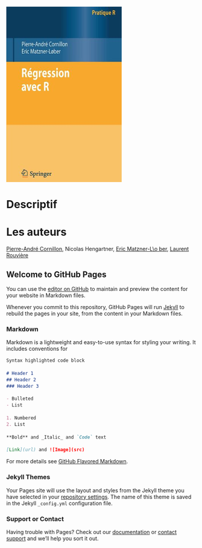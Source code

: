 
<div>
<div class="column-left">
<p><img src="couverture_v1.jpg" alt="Couverture" /></p>
</div>


# Descriptif

# Les auteurs

[Pierre-André Cornillon](https://perso.univ-rennes2.fr/pierre-andre.cornillon), Nicolas Hengartner, [Eric Matzner-L\o ber](https://perso.univ-rennes2.fr/eric.matzner), [Laurent Rouvière](https://perso.univ-rennes2.fr/laurent.rouviere)





## Welcome to GitHub Pages

You can use the [editor on GitHub](https://github.com/regression-avec-R/regression-avec-R.gihtub.io/edit/master/index.md) to maintain and preview the content for your website in Markdown files.

Whenever you commit to this repository, GitHub Pages will run [Jekyll](https://jekyllrb.com/) to rebuild the pages in your site, from the content in your Markdown files.

### Markdown

Markdown is a lightweight and easy-to-use syntax for styling your writing. It includes conventions for

```markdown
Syntax highlighted code block

# Header 1
## Header 2
### Header 3

- Bulleted
- List

1. Numbered
2. List

**Bold** and _Italic_ and `Code` text

[Link](url) and ![Image](src)
```

For more details see [GitHub Flavored Markdown](https://guides.github.com/features/mastering-markdown/).

### Jekyll Themes

Your Pages site will use the layout and styles from the Jekyll theme you have selected in your [repository settings](https://github.com/regression-avec-R/regression-avec-R.gihtub.io/settings). The name of this theme is saved in the Jekyll `_config.yml` configuration file.

### Support or Contact

Having trouble with Pages? Check out our [documentation](https://help.github.com/categories/github-pages-basics/) or [contact support](https://github.com/contact) and we’ll help you sort it out.
